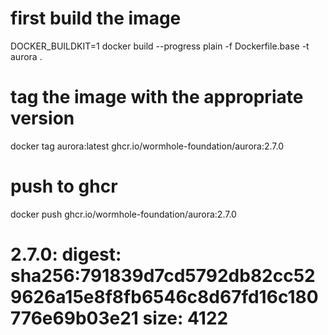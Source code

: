 # first build the image

DOCKER_BUILDKIT=1 docker build --progress plain -f Dockerfile.base -t aurora .

# tag the image with the appropriate version

docker tag aurora:latest ghcr.io/wormhole-foundation/aurora:2.7.0

# push to ghcr

docker push ghcr.io/wormhole-foundation/aurora:2.7.0

# 2.7.0: digest: sha256:791839d7cd5792db82cc529626a15e8f8fb6546c8d67fd16c180776e69b03e21 size: 4122
